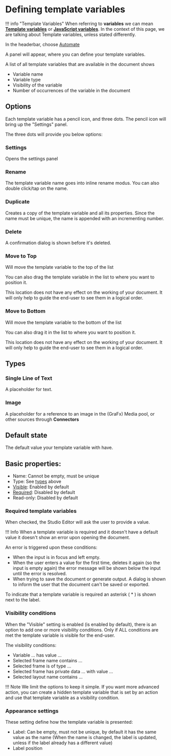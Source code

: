 # Defining template variables

!!! info "Template Variables"
	When referring to **variables** we can mean **[Template variables](/GraFx-Studio/concepts/variables/#template-variables)** or **[JavaScript variables](/GraFx-Studio/concepts/variables/#javascript-variables)**.
	In the context of this page, we are talking about Template variables, unless stated differently.

In the headerbar, choose [Automate](/GraFx-Studio/overview/headerbar/)

A panel will appear, where you can define your template variables.

A list of all template variables that are available in the document shows

- Variable name
- Variable type
- Visibility of the variable
- Number of occurrences of the variable in the document

## Options

Each template variable has a pencil icon, and three dots.
The pencil icon will bring up the "Settings" panel.

The three dots will provide you below options:

### Settings

Opens the settings panel

### Rename

The template variable name goes into inline rename modus.
You can also double click/tap on the name.

### Duplicate

Creates a copy of the template variable and all its properties.
Since the name must be unique, the name is appended with an incrementing number.

### Delete

A confirmation dialog is shown before it's deleted.

### Move to Top

Will move the template variable to the top of the list

You can also drag the template variable in the list to where you want to position it.

This location does not have any effect on the working of your document. It will only help to guide the end-user to see them in a logical order.

### Move to Bottom

Will move the template variable to the bottom of the list

You can also drag it in the list to where you want to position it.

This location does not have any effect on the working of your document. It will only help to guide the end-user to see them in a logical order.


## Types

### Single Line of Text

A placeholder for text.

### Image

A placeholder for a reference to an image in the (GraFx) Media pool, or other sources through **Connectors**

## Default state

The default value your template variable with have.

## Basic properties:

- Name: Cannot be empty, must be unique
- Type: See [types](#types) above
- [Visible](#visibility-conditions): Enabled by default
- [Required](#required-template-variables): Disabled by default
- Read-only: Disabled by default

### Required template variables

When checked, the Studio Editor will ask the user to provide a value.

!!! Info
	When a template variable is required and it doesn't have a default value it doesn't show an error upon opening the document.

An error is triggered upon these conditions:

- When the input is in focus and left empty.
- When the user enters a value for the first time, deletes it again (so the input is empty again) the error message will be shown below the input until the error is resolved.
- When trying to save the document or generate output. A dialog is shown to inform the user that the document can't be saved or exported.

To indicate that a template variable is required an asterisk ( * ) is shown next to the label.

### Visibility conditions

When the "Visible" setting is enabled (is enabled by default), there is an option to add one or more visibility conditions. Only if ALL conditions are met the template variable is visible for the end-user.

The visibility conditions:

- Variable … has value …
- Selected frame name contains …
- Selected frame is of type …
- Selected frame has private data … with value …
- Selected layout name contains …

!!! Note
	We limit the options to keep it simple.
	If you want more advanced action, you can create a hidden template variable that is set by an action and use that template variable as a visibility condition.

### Appearance settings

These setting define how the template variable is presented:

- Label: Can be empty, must not be unique, by default it has the same value as the name (When the name is changed, the label is updated, unless if the label already has a different value)
- Label position